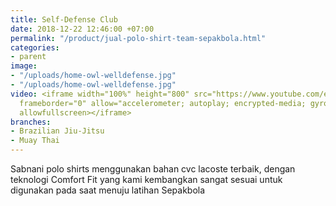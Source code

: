 ```yaml
---
title: Self-Defense Club
date: 2018-12-22 12:46:00 +07:00
permalink: "/product/jual-polo-shirt-team-sepakbola.html"
categories:
- parent
image:
- "/uploads/home-owl-welldefense.jpg"
- "/uploads/home-owl-welldefense.jpg"
video: <iframe width="100%" height="800" src="https://www.youtube.com/embed/MqvdZ7Fo_8Y"
  frameborder="0" allow="accelerometer; autoplay; encrypted-media; gyroscope; picture-in-picture"
  allowfullscreen></iframe>
branches:
- Brazilian Jiu-Jitsu
- Muay Thai
---
```


Sabnani polo shirts menggunakan bahan cvc lacoste terbaik, dengan teknologi Comfort Fit yang kami kembangkan sangat sesuai untuk digunakan pada saat menuju latihan Sepakbola
